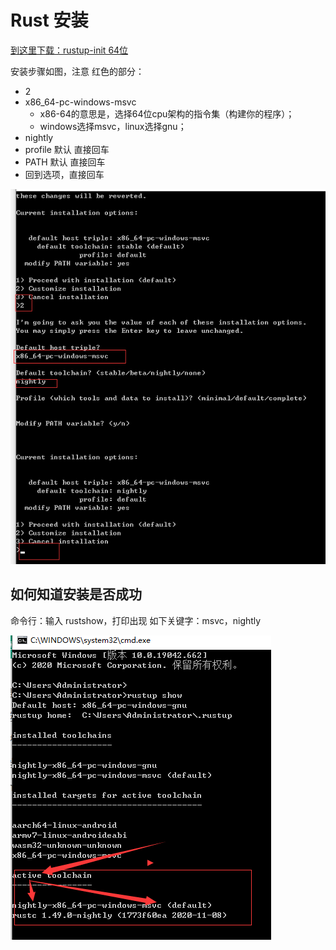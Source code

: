 # Rust 安装

[到这里下载：rustup-init 64位](https://www.rust-lang.org/zh-CN/tools/install)

安装步骤如图，注意 红色的部分：

* 2
* x86_64-pc-windows-msvc
	+ x86-64的意思是，选择64位cpu架构的指令集（构建你的程序）；
	+ windows选择msvc，linux选择gnu；
* nightly
* profile 默认 直接回车
* PATH 默认 直接回车
* 回到选项，直接回车

![](../img/m_aa4d5dc48302726810cbc126dc10140a_r.png)

## 如何知道安装是否成功

命令行：输入 rustshow，打印出现 如下关键字：msvc，nightly

![](../img/m_24e8677af17606a74b76c5878a5b07cf_r.png)